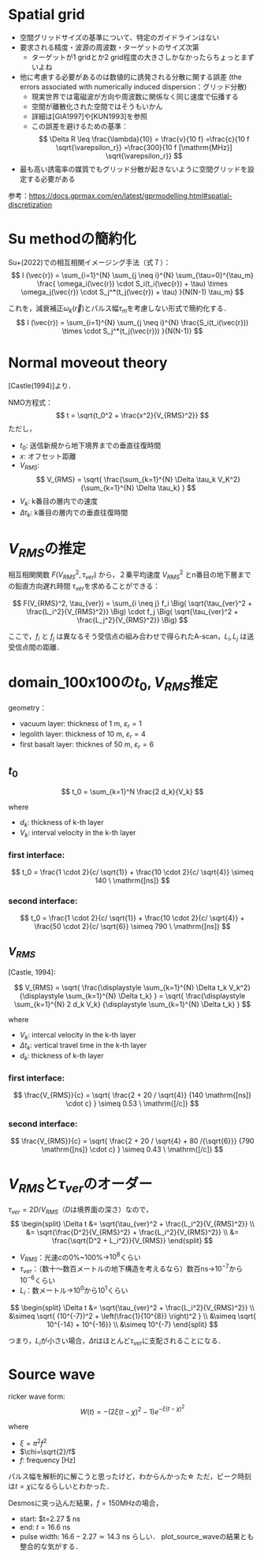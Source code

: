 # Spatial grid
- 空間グリッドサイズの基準について、特定のガイドラインはない
- 要求される精度・波源の周波数・ターゲットのサイズ次第
    - ターゲットが1 gridとか2 grid程度の大きさしかなかったらちょっとまずいよね
- 他に考慮する必要があるのは数値的に誘発される分散に関する誤差 (the errors associated with numerically induced dispersion：グリッド分散)
    - 現実世界では電磁波が方向や周波数に関係なく同じ速度で伝播する
    - 空間が離散化された空間ではそうもいかん
    - 詳細は[GIA1997]や[KUN1993]を参照
    - この誤差を避けるための基準：
$$
\Delta R 
\leq \frac{\lambda}{10}
= \frac{v}{10 f}
=\frac{c}{10 f \sqrt{\varepsilon_r}}
=\frac{300}{10 f [\mathrm{MHz}] \sqrt{\varepsilon_r}}
$$
- 最も高い誘電率の媒質でもグリッド分散が起きないように空間グリッドを設定する必要がある

参考：https://docs.gprmax.com/en/latest/gprmodelling.html#spatial-discretization


# Su methodの簡約化
Su+(2022)での相互相関イメージング手法（式７）：
$$
I (\vec{r}) = \sum_{i=1}^{N} \sum_{j \neq i}^{N} \sum_{\tau=0}^{\tau_m} \frac{ \omega_i(\vec{r}) \cdot S_i(t_i(\vec{r}) + \tau) \times \omega_j(\vec{r}) \cdot S_j^*(t_j(\vec{r}) + \tau) }{N(N-1) \tau_m}
$$


これを，減衰補正$\omega_k(\vec{r})$とパルス幅$\tau_m$を考慮しない形式で簡約化する．
$$
I (\vec{r}) = \sum_{i=1}^{N} \sum_{j \neq i}^{N} \frac{S_i(t_i(\vec{r})) \times \cdot S_j^*(t_j(\vec{r})) }{N(N-1)} 
$$



# Normal moveout theory
[Castle(1994)]より．

NMO方程式：
$$
t = \sqrt{t_0^2 + \frac{x^2}{V_{RMS}^2}}
$$
ただし，
- $t_0$: 送信新規から地下境界までの垂直往復時間
- $x$: オフセット距離
- $V_{RMS}$:
$$
V_{RMS} = \sqrt{
    \frac{\sum_{k=1}^{N} \Delta \tau_k V_K^2} {\sum_{k=1}^{N} \Delta \tau_k}
    }
$$
- $V_k$: k番目の層内での速度
- $\Delta \tau_k$: k番目の層内での垂直往復時間


# $V_{RMS}$の推定
相互相関関数 $F(V_{RMS}^2, \tau_{ver})$ から，２乗平均速度 $V_{RMS}^2$ とn番目の地下層までの鉛直方向遅れ時間 $\tau_{ver}$を求めることができる：

$$
F(V_{RMS}^2, \tau_{ver}) = \sum_{i \neq j} f_i \Big( \sqrt{\tau_{ver}^2 + \frac{L_i^2}{V_{RMS}^2}} \Big) \cdot f_j \Big( \sqrt{\tau_{ver}^2 + \frac{L_j^2}{V_{RMS}^2}} \Big)
$$

ここで，$f_i$ と $f_j$ は異なるそう受信点の組み合わせで得られたA-scan，$L_i, L_j$ は送受信点間の距離．

# domain_100x100の$t_0, V_{RMS}$推定

geometry：

- vacuum layer: thickness of 1 m, $\varepsilon_r = 1$
- legolith layer: thickness of 10 m, $\varepsilon_r = 4$
- first basalt layer: thicknes of 50 m, $\varepsilon_r = 6$

## $t_0$
$$
t_0 = \sum_{k=1}^N \frac{2 d_k}{V_k}
$$

where
- $d_k$: thickness of k-th layer
- $V_k$: interval velocity in the k-th layer

### first interface:
$$
t_0 = \frac{1 \cdot 2}{c/ \sqrt{1}} + \frac{10 \cdot 2}{c/ \sqrt{4}} \simeq 140 \ \mathrm{[ns]}
$$

###  second interface:
$$
t_0 = \frac{1 \cdot 2}{c/ \sqrt{1}} + \frac{10 \cdot 2}{c/ \sqrt{4}} + \frac{50 \cdot 2}{c/ \sqrt{6}} \simeq 790 \ \mathrm{[ns]}
$$

## $V_{RMS}$
[Castle, 1994]:

$$
V_{RMS} = \sqrt{
    \frac{\displaystyle \sum_{k=1}^{N} \Delta t_k V_k^2}
    {\displaystyle \sum_{k=1}^{N} \Delta t_k}
}
= \sqrt{
    \frac{\displaystyle \sum_{k=1}^{N} 2 d_k V_k}
    {\displaystyle \sum_{k=1}^{N} \Delta t_k}
}
$$

where
- $V_k$: intercal velocity in the k-th layer
- $\Delta t_k$: vertical travel time in the k-th layer
- $d_k$: thickness of k-th layer

### first interface:
$$
\frac{V_{RMS}}{c} = \sqrt{
     \frac{2 + 20 / \sqrt{4}}
     {140 \mathrm{[ns]} \cdot c}
     }
    \simeq 0.53 \ \mathrm{[/c]}
$$

###  second interface:
$$
\frac{V_{RMS}}{c} = \sqrt{
     \frac{2 + 20 / \sqrt{4} + 80 /{\sqrt{6}}}
     {790 \mathrm{[ns]} \cdot c}
     } \simeq 0.43 \ \mathrm{[/c]}
$$

# $V_{RMS}$と$\tau_{ver}$のオーダー
$\tau_{ver} = 2D / V_{RMS}$（$D$は境界面の深さ）なので，
$$
\begin{split}
\Delta t &= \sqrt{\tau_{ver}^2 + \frac{L_i^2}{V_{RMS}^2}} \\
&= \sqrt{\frac{D^2}{V_{RMS}^2} + \frac{L_i^2}{V_{RMS}^2}} \\
&= \frac{\sqrt{D^2 + L_i^2}}{V_{RMS}}
\end{split}
$$

- $V_{RMS}$：光速$c$の0%~100%→$10^8$くらい
- $\tau_{ver}$：（数十〜数百メートルの地下構造を考えるなら）数百ns→$10^{-7}$から$10^{-6}$くらい
- $L_i$：数メートル→$10^0$から$10^1$くらい

$$
\begin{split}
\Delta t &= \sqrt{\tau_{ver}^2 + \frac{L_i^2}{V_{RMS}^2}} \\
&\simeq \sqrt{ (10^{-7})^2 + \left(\frac{1}{10^{8}} \right)^2 } \\
&\simeq \sqrt{ 10^{-14} + 10^{-16}} \\
&\simeq 10^{-7}
\end{split}
$$

つまり，$L_i$が小さい場合，$\Delta t$はほとんど$\tau_{ver}$に支配されることになる．


# Source wave
ricker wave form:
$$
W(t) = - \Big( 2 \xi (t - \chi)^2 - 1 \Big) e^{-\xi (t - \chi)^2}
$$

where
- $\xi=\pi^2 f^2$
- $\chi=\sqrt{2}/f$
- $f$: frequency [Hz]

パルス幅を解析的に解こうと思ったけど，わからんかった☆
ただ，ピーク時刻は$t=\chi$になるらしいとわかった．

Desmosに突っ込んだ結果，$f=150$MHzの場合，
- start: $t=2.27 $ ns
- end: $t=16.6$ ns
- pulse width: $16.6 - 2.27 \simeq 14.3$ ns
らしい．
plot_source_waveの結果とも整合的な気がする．

